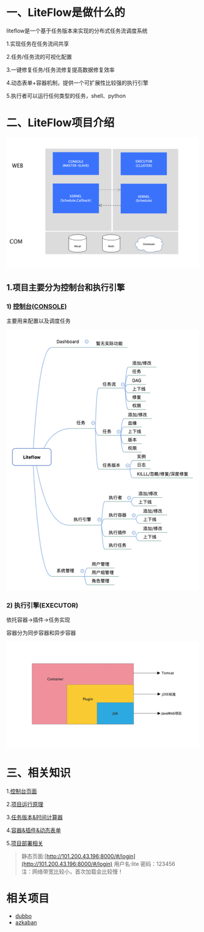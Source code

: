 # 一、LiteFlow是做什么的

liteflow是一个基于任务版本来实现的分布式任务流调度系统

1.实现任务在任务流间共享

2.任务/任务流的可视化配置

3.一键修复任务/任务流修复提高数据修复效率

4.动态表单+容器机制，提供一个可扩展性比较强的执行引擎

5.执行者可以运行任何类型的任务，shell、python

# 二、LiteFlow项目介绍
![module-struct](./docs/img/module-struct.png "模块图")

## 1.项目主要分为控制台和执行引擎
   ### 1) [控制台(CONSOLE)](./docs/md/console.md)
   主要用来配置以及调度任务
   
   ![instruction](./docs/img/instruction.png "功能介绍")
   
   ### 2) 执行引擎(EXECUTOR)
   
   依托容器->插件->任务实现
   
   容器分为同步容器和异步容器
  
   ![container](./docs/img/container-plugin-job.png "容器")


# 三、相关知识

 1.[控制台页面](docs/md/console.md)

 2.[项目运行原理](docs/md/developer.md)

 3.[任务版本&时间计算器](docs/md/task-version.md)
 
 4.[容器&插件&动态表单](docs/md/container-dynamic-form.md)
 
 5.[项目部署相关](docs/md/deploy.md)

> 静态页面:[http://101.200.43.196:8000/#/login](http://101.200.43.196:8000/#/login)
> 用户名:lite 密码：123456  
> 注：网络带宽比较小，首次加载会比较慢！

# 相关项目
- [dubbo](https://github.com/apache/incubator-dubbo)
- [azkaban](https://github.com/azkaban/azkaban)
